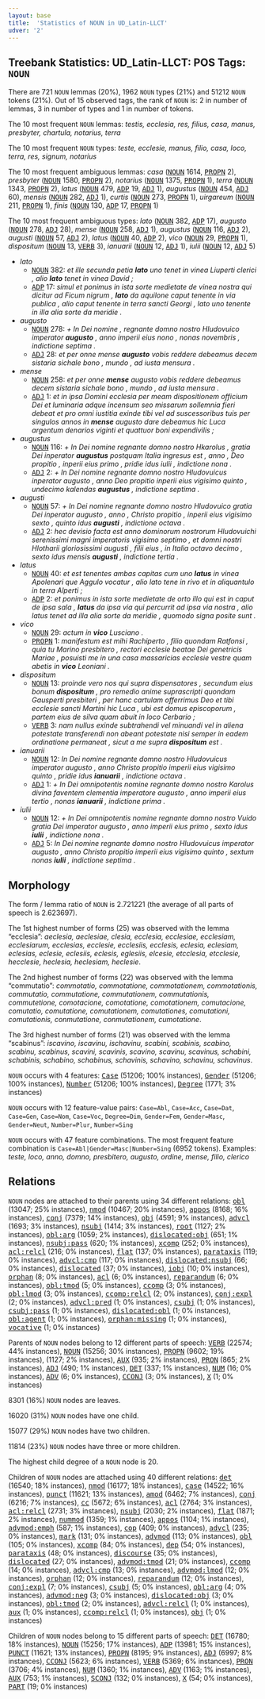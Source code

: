```yaml
---
layout: base
title:  'Statistics of NOUN in UD_Latin-LLCT'
udver: '2'
---
```


## Treebank Statistics: UD_Latin-LLCT: POS Tags: `NOUN`

There are 721 `NOUN` lemmas (20%), 1962 `NOUN` types (21%) and 51212 `NOUN` tokens (21%).
Out of 15 observed tags, the rank of `NOUN` is: 2 in number of lemmas, 3 in number of types and 1 in number of tokens.

The 10 most frequent `NOUN` lemmas: <em>testis, ecclesia, res, filius, casa, manus, presbyter, chartula, notarius, terra</em>

The 10 most frequent `NOUN` types:  <em>teste, ecclesie, manus, filio, casa, loco, terra, res, signum, notarius</em>

The 10 most frequent ambiguous lemmas: <em>casa</em> (<tt><a href="la_llct-pos-NOUN.html">NOUN</a></tt> 1614, <tt><a href="la_llct-pos-PROPN.html">PROPN</a></tt> 2), <em>presbyter</em> (<tt><a href="la_llct-pos-NOUN.html">NOUN</a></tt> 1580, <tt><a href="la_llct-pos-PROPN.html">PROPN</a></tt> 2), <em>notarius</em> (<tt><a href="la_llct-pos-NOUN.html">NOUN</a></tt> 1375, <tt><a href="la_llct-pos-PROPN.html">PROPN</a></tt> 1), <em>terra</em> (<tt><a href="la_llct-pos-NOUN.html">NOUN</a></tt> 1343, <tt><a href="la_llct-pos-PROPN.html">PROPN</a></tt> 2), <em>latus</em> (<tt><a href="la_llct-pos-NOUN.html">NOUN</a></tt> 479, <tt><a href="la_llct-pos-ADP.html">ADP</a></tt> 19, <tt><a href="la_llct-pos-ADJ.html">ADJ</a></tt> 1), <em>augustus</em> (<tt><a href="la_llct-pos-NOUN.html">NOUN</a></tt> 454, <tt><a href="la_llct-pos-ADJ.html">ADJ</a></tt> 60), <em>mensis</em> (<tt><a href="la_llct-pos-NOUN.html">NOUN</a></tt> 282, <tt><a href="la_llct-pos-ADJ.html">ADJ</a></tt> 1), <em>curtis</em> (<tt><a href="la_llct-pos-NOUN.html">NOUN</a></tt> 273, <tt><a href="la_llct-pos-PROPN.html">PROPN</a></tt> 1), <em>uirgareum</em> (<tt><a href="la_llct-pos-NOUN.html">NOUN</a></tt> 211, <tt><a href="la_llct-pos-PROPN.html">PROPN</a></tt> 1), <em>finis</em> (<tt><a href="la_llct-pos-NOUN.html">NOUN</a></tt> 130, <tt><a href="la_llct-pos-ADP.html">ADP</a></tt> 17, <tt><a href="la_llct-pos-PROPN.html">PROPN</a></tt> 1)

The 10 most frequent ambiguous types:  <em>lato</em> (<tt><a href="la_llct-pos-NOUN.html">NOUN</a></tt> 382, <tt><a href="la_llct-pos-ADP.html">ADP</a></tt> 17), <em>augusto</em> (<tt><a href="la_llct-pos-NOUN.html">NOUN</a></tt> 278, <tt><a href="la_llct-pos-ADJ.html">ADJ</a></tt> 28), <em>mense</em> (<tt><a href="la_llct-pos-NOUN.html">NOUN</a></tt> 258, <tt><a href="la_llct-pos-ADJ.html">ADJ</a></tt> 1), <em>augustus</em> (<tt><a href="la_llct-pos-NOUN.html">NOUN</a></tt> 116, <tt><a href="la_llct-pos-ADJ.html">ADJ</a></tt> 2), <em>augusti</em> (<tt><a href="la_llct-pos-NOUN.html">NOUN</a></tt> 57, <tt><a href="la_llct-pos-ADJ.html">ADJ</a></tt> 2), <em>latus</em> (<tt><a href="la_llct-pos-NOUN.html">NOUN</a></tt> 40, <tt><a href="la_llct-pos-ADP.html">ADP</a></tt> 2), <em>vico</em> (<tt><a href="la_llct-pos-NOUN.html">NOUN</a></tt> 29, <tt><a href="la_llct-pos-PROPN.html">PROPN</a></tt> 1), <em>dispositum</em> (<tt><a href="la_llct-pos-NOUN.html">NOUN</a></tt> 13, <tt><a href="la_llct-pos-VERB.html">VERB</a></tt> 3), <em>ianuarii</em> (<tt><a href="la_llct-pos-NOUN.html">NOUN</a></tt> 12, <tt><a href="la_llct-pos-ADJ.html">ADJ</a></tt> 1), <em>iulii</em> (<tt><a href="la_llct-pos-NOUN.html">NOUN</a></tt> 12, <tt><a href="la_llct-pos-ADJ.html">ADJ</a></tt> 5)


* <em>lato</em>
  * <tt><a href="la_llct-pos-NOUN.html">NOUN</a></tt> 382: <em>et ille secunda petia <b>lato</b> uno tenet in vinea Liuperti clerici , alio <b>lato</b> tenet in vinea David ;</em>
  * <tt><a href="la_llct-pos-ADP.html">ADP</a></tt> 17: <em>simul et ponimus in ista sorte medietate de vinea nostra qui dicitur ad Ficum nigrum , <b>lato</b> da aquilone caput tenente in via publica , alio caput tenente in terra sancti Georgi , lato uno tenente in illa alia sorte da meridie .</em>
* <em>augusto</em>
  * <tt><a href="la_llct-pos-NOUN.html">NOUN</a></tt> 278: <em>+ In Dei nomine , regnante domno nostro Hludovuico imperator <b>augusto</b> , anno imperii eius nono , nonas novembris , indictione septima .</em>
  * <tt><a href="la_llct-pos-ADJ.html">ADJ</a></tt> 28: <em>et per onne mense <b>augusto</b> vobis reddere debeamus decem sistaria sichale bono , mundo , ad iusta mensura .</em>
* <em>mense</em>
  * <tt><a href="la_llct-pos-NOUN.html">NOUN</a></tt> 258: <em>et per onne <b>mense</b> augusto vobis reddere debeamus decem sistaria sichale bono , mundo , ad iusta mensura .</em>
  * <tt><a href="la_llct-pos-ADJ.html">ADJ</a></tt> 1: <em>et in ipsa Domini ecclesia per meam dispositionem officium Dei et luminaria adque incensum seo missarum sollemnia fieri debeat et pro omni iustitia exinde tibi vel ad suscessoribus tuis per singulos annos in <b>mense</b> augusto dare debeamus hic Luca argentum denarios viginti et quattuor boni expendivilis ;</em>
* <em>augustus</em>
  * <tt><a href="la_llct-pos-NOUN.html">NOUN</a></tt> 116: <em>+ In Dei nomine regnante domno nostro Hkarolus , gratia Dei inperator <b>augustus</b> postquam Italia ingresus est , anno , Deo propitio , inperii eius primo , pridie idus iulii , indictione nona .</em>
  * <tt><a href="la_llct-pos-ADJ.html">ADJ</a></tt> 2: <em>+ In Dei nomine regnante domno nostro Hludovuicus inperator augusto , anno Deo propitio inperii eius vigisimo quinto , undecimo kalendas <b>augustus</b> , indictione septima .</em>
* <em>augusti</em>
  * <tt><a href="la_llct-pos-NOUN.html">NOUN</a></tt> 57: <em>+ In Dei nomine regnante domno nostro Hludovuico gratia Dei inperator augusto , anno , Christo propitio , inperii eius vigisimo sexto , quinto idus <b>augusti</b> , indictione octava .</em>
  * <tt><a href="la_llct-pos-ADJ.html">ADJ</a></tt> 2: <em>hec devisio facta est anno dominorum nostrorum Hludovuichi serenissimi magni imperatoris vigisimo septimo , et domni nostri Hlotharii gloriosissimi augusti , filii eius , in Italia octavo decimo , sexto idus mensis <b>augusti</b> , indictione tertia .</em>
* <em>latus</em>
  * <tt><a href="la_llct-pos-NOUN.html">NOUN</a></tt> 40: <em>et est tenentes ambas capitas cum uno <b>latus</b> in vinea Apolenari que Aggulo vocatur , alio lato tene in rivo et in aliquantulo in terra Alperti ;</em>
  * <tt><a href="la_llct-pos-ADP.html">ADP</a></tt> 2: <em>et ponimus in ista sorte medietate de orto illo qui est in caput de ipsa sala , <b>latus</b> da ipsa via qui percurrit ad ipsa via nostra , alio latus tenet ad illa alia sorte da meridie , quomodo signa posite sunt .</em>
* <em>vico</em>
  * <tt><a href="la_llct-pos-NOUN.html">NOUN</a></tt> 29: <em>actum in <b>vico</b> Lusciano .</em>
  * <tt><a href="la_llct-pos-PROPN.html">PROPN</a></tt> 1: <em>manifestum est mihi Rachiperto , filio quondam Ratfonsi , quia tu Marino presbitero , rectori ecclesie beatae Dei genetricis Mariae , posuisti me in una casa massaricias ecclesie vestre quam abetis in <b>vico</b> Leoniani .</em>
* <em>dispositum</em>
  * <tt><a href="la_llct-pos-NOUN.html">NOUN</a></tt> 13: <em>proinde vero nos qui supra dispensatores , secundum eius bonum <b>dispositum</b> , pro remedio anime suprascripti quondam Gausperti presbiteri , per hanc cartulam offerrimus Deo et tibi ecclesie sancti Martini hic Luca , ubi est domus episcoporum , partem eius de silva quam abuit in loco Cerbario ;</em>
  * <tt><a href="la_llct-pos-VERB.html">VERB</a></tt> 3: <em>nam nullus exinde subtrahendi vel minuandi vel in aliena potestate transferendi non abeant potestate nisi semper in eadem ordinatione permaneat , sicut a me supra <b>dispositum</b> est .</em>
* <em>ianuarii</em>
  * <tt><a href="la_llct-pos-NOUN.html">NOUN</a></tt> 12: <em>In Dei nomine regnante domno nostro Hludovuicus imperator augusto , anno Christo propitio imperii eius vigisimo quinto , pridie idus <b>ianuarii</b> , indictione octava .</em>
  * <tt><a href="la_llct-pos-ADJ.html">ADJ</a></tt> 1: <em>+ In Dei omnipotentis nomine regnante domno nostro Karolus divina faventem clementia imperatore augusto , anno imperii eius tertio , nonas <b>ianuarii</b> , indictione prima .</em>
* <em>iulii</em>
  * <tt><a href="la_llct-pos-NOUN.html">NOUN</a></tt> 12: <em>+ In Dei omnipotentis nomine regnante domno nostro Vuido gratia Dei imperator augusto , anno imperii eius primo , sexto idus <b>iulii</b> , indictione nona .</em>
  * <tt><a href="la_llct-pos-ADJ.html">ADJ</a></tt> 5: <em>In Dei nomine regnante domno nostro Hludovuicus imperator augusto , anno Christo propitio imperii eius vigisimo quinto , sextum nonas <b>iulii</b> , indictione septima .</em>

## Morphology

The form / lemma ratio of `NOUN` is 2.721221 (the average of all parts of speech is 2.623697).

The 1st highest number of forms (25) was observed with the lemma “ecclesia”: <em>aeclesia, aeclesiae, clesia, ecclesia, ecclesiae, ecclesiam, ecclesiarum, ecclesias, ecclesie, ecclesiis, ecclesis, eclesia, eclesiam, eclesias, eclesie, eclesiis, eclesis, eglesiis, elcesie, etcclesia, etcclesie, hecclesie, heclesia, heclesiam, heclesie</em>.

The 2nd highest number of forms (22) was observed with the lemma “commutatio”: <em>commotatio, commotatione, commotationem, commotationis, commutatio, commutatione, commutationem, commutationis, commutetione, comotacione, comotatione, comotationem, comutacione, comutatio, comutatione, comutationem, comutationes, comutationi, comutationis, conmutatione, conmutationem, cumotatione</em>.

The 3rd highest number of forms (21) was observed with the lemma “scabinus”: <em>iscavino, iscavinu, ischavinu, scabini, scabinis, scabino, scabinu, scabinus, scavini, scavinis, scavino, scavinu, scavinus, schabini, schabinis, schabino, schabinus, schavinis, schavino, schavinu, schavinus</em>.

`NOUN` occurs with 4 features: <tt><a href="la_llct-feat-Case.html">Case</a></tt> (51206; 100% instances), <tt><a href="la_llct-feat-Gender.html">Gender</a></tt> (51206; 100% instances), <tt><a href="la_llct-feat-Number.html">Number</a></tt> (51206; 100% instances), <tt><a href="la_llct-feat-Degree.html">Degree</a></tt> (1771; 3% instances)

`NOUN` occurs with 12 feature-value pairs: `Case=Abl`, `Case=Acc`, `Case=Dat`, `Case=Gen`, `Case=Nom`, `Case=Voc`, `Degree=Dim`, `Gender=Fem`, `Gender=Masc`, `Gender=Neut`, `Number=Plur`, `Number=Sing`

`NOUN` occurs with 47 feature combinations.
The most frequent feature combination is `Case=Abl|Gender=Masc|Number=Sing` (6952 tokens).
Examples: <em>teste, loco, anno, domno, presbitero, augusto, ordine, mense, filio, clerico</em>


## Relations

`NOUN` nodes are attached to their parents using 34 different relations: <tt><a href="la_llct-dep-obl.html">obl</a></tt> (13047; 25% instances), <tt><a href="la_llct-dep-nmod.html">nmod</a></tt> (10467; 20% instances), <tt><a href="la_llct-dep-appos.html">appos</a></tt> (8168; 16% instances), <tt><a href="la_llct-dep-conj.html">conj</a></tt> (7379; 14% instances), <tt><a href="la_llct-dep-obj.html">obj</a></tt> (4591; 9% instances), <tt><a href="la_llct-dep-advcl.html">advcl</a></tt> (1693; 3% instances), <tt><a href="la_llct-dep-nsubj.html">nsubj</a></tt> (1414; 3% instances), <tt><a href="la_llct-dep-root.html">root</a></tt> (1127; 2% instances), <tt><a href="la_llct-dep-obl-arg.html">obl:arg</a></tt> (1059; 2% instances), <tt><a href="la_llct-dep-dislocated-obj.html">dislocated:obj</a></tt> (651; 1% instances), <tt><a href="la_llct-dep-nsubj-pass.html">nsubj:pass</a></tt> (620; 1% instances), <tt><a href="la_llct-dep-xcomp.html">xcomp</a></tt> (252; 0% instances), <tt><a href="la_llct-dep-acl-relcl.html">acl:relcl</a></tt> (216; 0% instances), <tt><a href="la_llct-dep-flat.html">flat</a></tt> (137; 0% instances), <tt><a href="la_llct-dep-parataxis.html">parataxis</a></tt> (119; 0% instances), <tt><a href="la_llct-dep-advcl-cmp.html">advcl:cmp</a></tt> (117; 0% instances), <tt><a href="la_llct-dep-dislocated-nsubj.html">dislocated:nsubj</a></tt> (66; 0% instances), <tt><a href="la_llct-dep-dislocated.html">dislocated</a></tt> (37; 0% instances), <tt><a href="la_llct-dep-iobj.html">iobj</a></tt> (10; 0% instances), <tt><a href="la_llct-dep-orphan.html">orphan</a></tt> (8; 0% instances), <tt><a href="la_llct-dep-acl.html">acl</a></tt> (6; 0% instances), <tt><a href="la_llct-dep-reparandum.html">reparandum</a></tt> (6; 0% instances), <tt><a href="la_llct-dep-obl-tmod.html">obl:tmod</a></tt> (5; 0% instances), <tt><a href="la_llct-dep-ccomp.html">ccomp</a></tt> (3; 0% instances), <tt><a href="la_llct-dep-obl-lmod.html">obl:lmod</a></tt> (3; 0% instances), <tt><a href="la_llct-dep-ccomp-relcl.html">ccomp:relcl</a></tt> (2; 0% instances), <tt><a href="la_llct-dep-conj-expl.html">conj:expl</a></tt> (2; 0% instances), <tt><a href="la_llct-dep-advcl-pred.html">advcl:pred</a></tt> (1; 0% instances), <tt><a href="la_llct-dep-csubj.html">csubj</a></tt> (1; 0% instances), <tt><a href="la_llct-dep-csubj-pass.html">csubj:pass</a></tt> (1; 0% instances), <tt><a href="la_llct-dep-dislocated-obl.html">dislocated:obl</a></tt> (1; 0% instances), <tt><a href="la_llct-dep-obl-agent.html">obl:agent</a></tt> (1; 0% instances), <tt><a href="la_llct-dep-orphan-missing.html">orphan:missing</a></tt> (1; 0% instances), <tt><a href="la_llct-dep-vocative.html">vocative</a></tt> (1; 0% instances)

Parents of `NOUN` nodes belong to 12 different parts of speech: <tt><a href="la_llct-pos-VERB.html">VERB</a></tt> (22574; 44% instances), <tt><a href="la_llct-pos-NOUN.html">NOUN</a></tt> (15256; 30% instances), <tt><a href="la_llct-pos-PROPN.html">PROPN</a></tt> (9602; 19% instances),  (1127; 2% instances), <tt><a href="la_llct-pos-AUX.html">AUX</a></tt> (935; 2% instances), <tt><a href="la_llct-pos-PRON.html">PRON</a></tt> (865; 2% instances), <tt><a href="la_llct-pos-ADJ.html">ADJ</a></tt> (490; 1% instances), <tt><a href="la_llct-pos-DET.html">DET</a></tt> (337; 1% instances), <tt><a href="la_llct-pos-NUM.html">NUM</a></tt> (16; 0% instances), <tt><a href="la_llct-pos-ADV.html">ADV</a></tt> (6; 0% instances), <tt><a href="la_llct-pos-CCONJ.html">CCONJ</a></tt> (3; 0% instances), <tt><a href="la_llct-pos-X.html">X</a></tt> (1; 0% instances)

8301 (16%) `NOUN` nodes are leaves.

16020 (31%) `NOUN` nodes have one child.

15077 (29%) `NOUN` nodes have two children.

11814 (23%) `NOUN` nodes have three or more children.

The highest child degree of a `NOUN` node is 20.

Children of `NOUN` nodes are attached using 40 different relations: <tt><a href="la_llct-dep-det.html">det</a></tt> (16540; 18% instances), <tt><a href="la_llct-dep-nmod.html">nmod</a></tt> (16177; 18% instances), <tt><a href="la_llct-dep-case.html">case</a></tt> (14522; 16% instances), <tt><a href="la_llct-dep-punct.html">punct</a></tt> (11621; 13% instances), <tt><a href="la_llct-dep-amod.html">amod</a></tt> (6462; 7% instances), <tt><a href="la_llct-dep-conj.html">conj</a></tt> (6216; 7% instances), <tt><a href="la_llct-dep-cc.html">cc</a></tt> (5672; 6% instances), <tt><a href="la_llct-dep-acl.html">acl</a></tt> (2764; 3% instances), <tt><a href="la_llct-dep-acl-relcl.html">acl:relcl</a></tt> (2731; 3% instances), <tt><a href="la_llct-dep-nsubj.html">nsubj</a></tt> (2030; 2% instances), <tt><a href="la_llct-dep-flat.html">flat</a></tt> (1871; 2% instances), <tt><a href="la_llct-dep-nummod.html">nummod</a></tt> (1359; 1% instances), <tt><a href="la_llct-dep-appos.html">appos</a></tt> (1104; 1% instances), <tt><a href="la_llct-dep-advmod-emph.html">advmod:emph</a></tt> (587; 1% instances), <tt><a href="la_llct-dep-cop.html">cop</a></tt> (409; 0% instances), <tt><a href="la_llct-dep-advcl.html">advcl</a></tt> (235; 0% instances), <tt><a href="la_llct-dep-mark.html">mark</a></tt> (131; 0% instances), <tt><a href="la_llct-dep-advmod.html">advmod</a></tt> (113; 0% instances), <tt><a href="la_llct-dep-obl.html">obl</a></tt> (105; 0% instances), <tt><a href="la_llct-dep-xcomp.html">xcomp</a></tt> (84; 0% instances), <tt><a href="la_llct-dep-dep.html">dep</a></tt> (54; 0% instances), <tt><a href="la_llct-dep-parataxis.html">parataxis</a></tt> (48; 0% instances), <tt><a href="la_llct-dep-discourse.html">discourse</a></tt> (35; 0% instances), <tt><a href="la_llct-dep-dislocated.html">dislocated</a></tt> (27; 0% instances), <tt><a href="la_llct-dep-advmod-tmod.html">advmod:tmod</a></tt> (21; 0% instances), <tt><a href="la_llct-dep-ccomp.html">ccomp</a></tt> (14; 0% instances), <tt><a href="la_llct-dep-advcl-cmp.html">advcl:cmp</a></tt> (13; 0% instances), <tt><a href="la_llct-dep-advmod-lmod.html">advmod:lmod</a></tt> (12; 0% instances), <tt><a href="la_llct-dep-orphan.html">orphan</a></tt> (12; 0% instances), <tt><a href="la_llct-dep-reparandum.html">reparandum</a></tt> (12; 0% instances), <tt><a href="la_llct-dep-conj-expl.html">conj:expl</a></tt> (7; 0% instances), <tt><a href="la_llct-dep-csubj.html">csubj</a></tt> (5; 0% instances), <tt><a href="la_llct-dep-obl-arg.html">obl:arg</a></tt> (4; 0% instances), <tt><a href="la_llct-dep-advmod-neg.html">advmod:neg</a></tt> (3; 0% instances), <tt><a href="la_llct-dep-dislocated-obj.html">dislocated:obj</a></tt> (3; 0% instances), <tt><a href="la_llct-dep-obl-tmod.html">obl:tmod</a></tt> (2; 0% instances), <tt><a href="la_llct-dep-advcl-relcl.html">advcl:relcl</a></tt> (1; 0% instances), <tt><a href="la_llct-dep-aux.html">aux</a></tt> (1; 0% instances), <tt><a href="la_llct-dep-ccomp-relcl.html">ccomp:relcl</a></tt> (1; 0% instances), <tt><a href="la_llct-dep-obj.html">obj</a></tt> (1; 0% instances)

Children of `NOUN` nodes belong to 15 different parts of speech: <tt><a href="la_llct-pos-DET.html">DET</a></tt> (16780; 18% instances), <tt><a href="la_llct-pos-NOUN.html">NOUN</a></tt> (15256; 17% instances), <tt><a href="la_llct-pos-ADP.html">ADP</a></tt> (13981; 15% instances), <tt><a href="la_llct-pos-PUNCT.html">PUNCT</a></tt> (11621; 13% instances), <tt><a href="la_llct-pos-PROPN.html">PROPN</a></tt> (8195; 9% instances), <tt><a href="la_llct-pos-ADJ.html">ADJ</a></tt> (6997; 8% instances), <tt><a href="la_llct-pos-CCONJ.html">CCONJ</a></tt> (5623; 6% instances), <tt><a href="la_llct-pos-VERB.html">VERB</a></tt> (5369; 6% instances), <tt><a href="la_llct-pos-PRON.html">PRON</a></tt> (3706; 4% instances), <tt><a href="la_llct-pos-NUM.html">NUM</a></tt> (1360; 1% instances), <tt><a href="la_llct-pos-ADV.html">ADV</a></tt> (1163; 1% instances), <tt><a href="la_llct-pos-AUX.html">AUX</a></tt> (753; 1% instances), <tt><a href="la_llct-pos-SCONJ.html">SCONJ</a></tt> (132; 0% instances), <tt><a href="la_llct-pos-X.html">X</a></tt> (54; 0% instances), <tt><a href="la_llct-pos-PART.html">PART</a></tt> (19; 0% instances)

